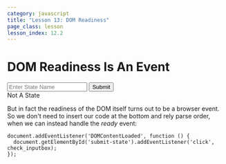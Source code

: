 ```yaml
---
category: javascript
title: "Lesson 13: DOM Readiness"
page_class: lesson
lesson_index: 12.2
---
```


# DOM Readiness Is An Event
<script>
  function check_state(text) {
	if(text == 'AL' || text == 'AR' || text == 'WY') {
            set_answer('State!');
	} else {
            set_answer('Not A State');
	}
    }

    function set_answer(text) {
	document.getElementById('answer').innerHTML = text;
  }
  function check_inputbox() {
  check_state(document.getElementById('state-name-box').value);
  }
  document.addEventListener('DOMContentLoaded', function () {
    document.getElementById('submit-state').addEventListener('click', check_inputbox);
  });

</script>
<input type=text placeholder='Enter State Name' id=state-name-box>
<input type=submit id=submit-state>
<div id=answer class='answer'>Not A State</div>

But in fact the readiness of the DOM itself turns out to be a browser event. So we don't need to insert our code at the bottom and rely parse order, when we can instead handle the _ready_ event:

```
document.addEventListener('DOMContentLoaded', function () {
  document.getElementById('submit-state').addEventListener('click', check_inputbox);
});
```
